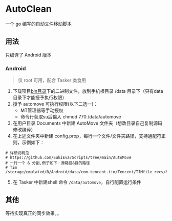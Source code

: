 # AutoClean

一个 go 编写的自动文件移动脚本


## 用法

只编译了 Android 版本

### Android

> 仅 root 可用，配合 Tasker 类食用

1. 下载项目[bin目录](https://github.com/SukiEva/Scripts/tree/main/AutoMove/bin)下的二进制文件，放到手机根目录 /data 目录下（只有data目录下才能授予执行权限）
2. 授予 automove 可执行权限(以下二选一)：
    - MT管理器等手动授权
    - 命令行获取su后输入 chmod 770 /data/automove
3. 在用户目录 Documents 中新建 AutoMove 文件夹（想改目录自己复制源码修改编译）
4. 在上述文件夹中新建 config.prop，每行一个文件/文件夹路径，支持通配符正则，示例如下：
```shell
# 详细说明见
# https://github.com/SukiEva/Scripts/tree/main/AutoMove
# 一行一个 & 分割,例子如下：源路径&目的路径
# Tim
/storage/emulated/0/Android/data/com.tencent.tim/Tencent/TIMfile_recv/&/storage/emulated/0/Download/QQ/
```
5. 在 Tasker 中新建shell 命令 `/data/automove`，自行配置运行条件

## 其他

等待实现真正的同步效果。。



